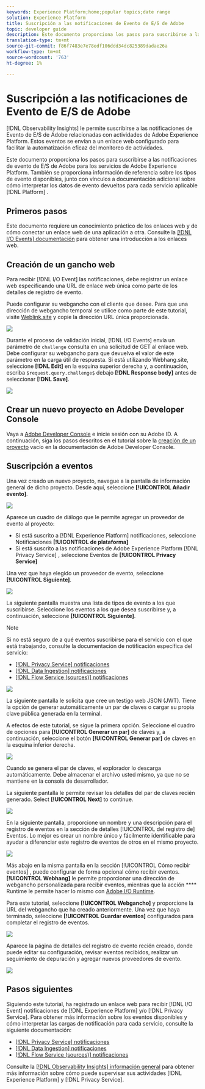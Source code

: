```yaml
---
keywords: Experience Platform;home;popular topics;date range
solution: Experience Platform
title: Suscripción a las notificaciones de Evento de E/S de Adobe
topic: developer guide
description: Este documento proporciona los pasos para suscribirse a las notificaciones de evento de E/S de Adobe para los servicios de Adobe Experience Platform. También se proporciona información de referencia sobre los tipos de evento disponibles, junto con vínculos a documentación adicional sobre cómo interpretar los datos de evento devueltos para cada servicio [!DNL Platform] aplicable.
translation-type: tm+mt
source-git-commit: f86f7483e7e78edf106ddd34dc825389dadae26a
workflow-type: tm+mt
source-wordcount: '763'
ht-degree: 1%

---
```



# Suscripción a las notificaciones de Evento de E/S de Adobe

[!DNL Observability Insights] le permite suscribirse a las notificaciones de Evento de E/S de Adobe relacionadas con actividades de Adobe Experience Platform. Estos eventos se envían a un enlace web configurado para facilitar la automatización eficaz del monitoreo de actividades.

Este documento proporciona los pasos para suscribirse a las notificaciones de evento de E/S de Adobe para los servicios de Adobe Experience Platform. También se proporciona información de referencia sobre los tipos de evento disponibles, junto con vínculos a documentación adicional sobre cómo interpretar los datos de evento devueltos para cada servicio aplicable [!DNL Platform] .

## Primeros pasos

Este documento requiere un conocimiento práctico de los enlaces web y de cómo conectar un enlace web de una aplicación a otra. Consulte la [[!DNL I/O Events] documentación](https://www.adobe.io/apis/experienceplatform/events/docs.html#!adobedocs/adobeio-events/master/intro/webhook_docs_intro.md) para obtener una introducción a los enlaces web.

## Creación de un gancho web

Para recibir [!DNL I/O Event] las notificaciones, debe registrar un enlace web especificando una URL de enlace web única como parte de los detalles de registro de evento.

Puede configurar su webgancho con el cliente que desee. Para que una dirección de webgancho temporal se utilice como parte de este tutorial, visite [Weblink.site](https://webhook.site/) y copie la dirección URL única proporcionada.

![](../images/notifications/webhook-url.png)

Durante el proceso de validación inicial, [!DNL I/O Events] envía un parámetro de `challenge` consulta en una solicitud de GET al enlace web. Debe configurar su webgancho para que devuelva el valor de este parámetro en la carga útil de respuesta. Si está utilizando Webhang.site, seleccione **[!DNL Edit]** en la esquina superior derecha y, a continuación, escriba `$request.query.challenge$` debajo **[!DNL Response body]** antes de seleccionar **[!DNL Save]**.

![](../images/notifications/response-challenge.png)

## Crear un nuevo proyecto en Adobe Developer Console

Vaya a [Adobe Developer Console](https://www.adobe.com/go/devs_console_ui) e inicie sesión con su Adobe ID. A continuación, siga los pasos descritos en el tutorial sobre la [creación de un proyecto](https://www.adobe.io/apis/experienceplatform/console/docs.html#!AdobeDocs/adobeio-console/master/projects-empty.md) vacío en la documentación de Adobe Developer Console.

## Suscripción a eventos

Una vez creado un nuevo proyecto, navegue a la pantalla de información general de dicho proyecto. Desde aquí, seleccione **[!UICONTROL Añadir evento]**.

![](../images/notifications/add-event-button.png)

Aparece un cuadro de diálogo que le permite agregar un proveedor de evento al proyecto:

* Si está suscrito a [!DNL Experience Platform] notificaciones, seleccione Notificaciones **[!UICONTROL de plataforma]**
* Si está suscrito a las notificaciones de Adobe Experience Platform [!DNL Privacy Service] , seleccione Eventos de **[!UICONTROL Privacy Service]**

Una vez que haya elegido un proveedor de evento, seleccione **[!UICONTROL Siguiente]**.

![](../images/notifications/event-provider.png)

La siguiente pantalla muestra una lista de tipos de evento a los que suscribirse. Seleccione los eventos a los que desea suscribirse y, a continuación, seleccione **[!UICONTROL Siguiente]**.

>[!NOTE]
>
>Si no está seguro de a qué eventos suscribirse para el servicio con el que está trabajando, consulte la documentación de notificación específica del servicio:
>
>* [[!DNL Privacy Service] notificaciones](../../privacy-service/privacy-events.md)
>* [[!DNL Data Ingestion] notificaciones](../../ingestion/quality/subscribe-events.md)
>* [[!DNL Flow Service (sources)] notificaciones](../../sources/notifications.md)


![](../images/notifications/choose-event-subscriptions.png)

La siguiente pantalla le solicita que cree un testigo web JSON (JWT). Tiene la opción de generar automáticamente un par de claves o cargar su propia clave pública generada en la terminal.

A efectos de este tutorial, se sigue la primera opción. Seleccione el cuadro de opciones para **[!UICONTROL Generar un par]** de claves y, a continuación, seleccione el botón **[!UICONTROL Generar par]** de claves en la esquina inferior derecha.

![](../images/notifications/generate-keypair.png)

Cuando se genera el par de claves, el explorador lo descarga automáticamente. Debe almacenar el archivo usted mismo, ya que no se mantiene en la consola de desarrollador.

La siguiente pantalla le permite revisar los detalles del par de claves recién generado. Select **[!UICONTROL Next]** to continue.

![](../images/notifications/keypair-generated.png)

En la siguiente pantalla, proporcione un nombre y una descripción para el registro de eventos en la sección de detalles [!UICONTROL del registro de] Eventos. Lo mejor es crear un nombre único y fácilmente identificable para ayudar a diferenciar este registro de eventos de otros en el mismo proyecto.

![](../images/notifications/registration-details.png)

Más abajo en la misma pantalla en la sección [!UICONTROL Cómo recibir eventos] , puede configurar de forma opcional cómo recibir eventos. **[!UICONTROL Webhang]** le permite proporcionar una dirección de webgancho personalizada para recibir eventos, mientras que la acción **** Runtime le permite hacer lo mismo con [Adobe I/O Runtime](https://www.adobe.io/apis/experienceplatform/runtime/docs.html).

Para este tutorial, seleccione **[!UICONTROL Webgancho]** y proporcione la URL del webgancho que ha creado anteriormente. Una vez que haya terminado, seleccione **[!UICONTROL Guardar eventos]** configurados para completar el registro de eventos.

![](../images/notifications/receive-events.png)

Aparece la página de detalles del registro de evento recién creado, donde puede editar su configuración, revisar eventos recibidos, realizar un seguimiento de depuración y agregar nuevos proveedores de evento.

![](../images/notifications/registration-complete.png)

## Pasos siguientes

Siguiendo este tutorial, ha registrado un enlace web para recibir [!DNL I/O Event] notificaciones de [!DNL Experience Platform] y/o [!DNL Privacy Service]. Para obtener más información sobre los eventos disponibles y cómo interpretar las cargas de notificación para cada servicio, consulte la siguiente documentación:

* [[!DNL Privacy Service] notificaciones](../../privacy-service/privacy-events.md)
* [[!DNL Data Ingestion] notificaciones](../../ingestion/quality/subscribe-events.md)
* [[!DNL Flow Service (sources)] notificaciones](../../sources/notifications.md)

Consulte la [[!DNL Observability Insights] información general](../home.md) para obtener más información sobre cómo puede supervisar sus actividades [!DNL Experience Platform] y [!DNL Privacy Service].